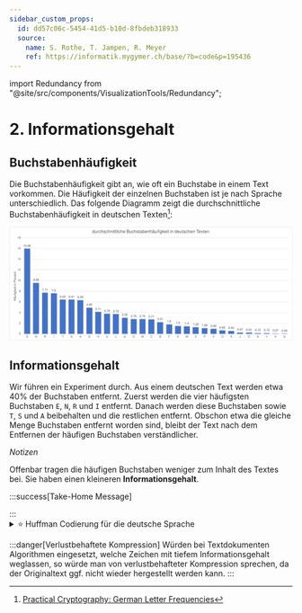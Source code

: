 ```yaml
---
sidebar_custom_props:
  id: dd57c06c-5454-41d5-b10d-8fbdeb318933
  source:
    name: S. Rothe, T. Jampen, R. Meyer
    ref: https://informatik.mygymer.ch/base/?b=code&p=195436
---
```


import Redundancy from "@site/src/components/VisualizationTools/Redundancy";

# 2. Informationsgehalt

## Buchstabenhäufigkeit

Die Buchstabenhäufigkeit gibt an, wie oft ein Buchstabe in einem Text vorkommen. Die Häufigkeit der einzelnen Buchstaben ist je nach Sprache unterschiedlich. Das folgende Diagramm zeigt die durchschnittliche Buchstabenhäufigkeit in deutschen Texten[^1]:

![](images/02-redundancy/letter-frequency-de.svg)

## Informationsgehalt

Wir führen ein Experiment durch. Aus einem deutschen Text werden etwa 40% der Buchstaben entfernt. Zuerst werden die vier häufigsten Buchstaben `E`, `N`, `R` und `I` entfernt. Danach werden diese Buchstaben sowie `T`, `S` und `A` beibehalten und die restlichen entfernt. Obschon etwa die gleiche Menge Buchstaben entfernt worden sind, bleibt der Text nach dem Entfernen der häufigen Buchstaben verständlicher.

*Notizen*
<Redundancy />

Offenbar tragen die häufigen Buchstaben weniger zum Inhalt des Textes bei. Sie haben einen kleineren **Informationsgehalt**.

:::success[Take-Home Message]

<Answer type="text" webKey="18b21da1-1e49-4d1a-a7ea-1c930205abf1" />
:::


<details>
<summary>⭐️ Huffman Codierung für die deutsche Sprache</summary>

Die durchschnittliche Buchstabenhäufigkeit in deutschen Texten kann der folgenden Tabelle entnommen werden:

<div className="slim-table">

|      |        |      |       |      |       |      |       |     |        |
| ---: | :----- | ---: | :---- | ---: | :---- | ---: | :---- | --- | ------ |
|    E | 15.99% |    A | 6.34% |    O | 2.75% |    W | 1.40% | J   | 0.27 % |
|    N | 9.59%  |    D | 4.92% |    M | 2.75% |    Z | 1.22% | Ö   | 0.24 % |
|    R | 7.71%  |    H | 4.11% |    C | 2.71% |    P | 1.06% | ß   | 0.15 % |
|    I | 7.60%  |    U | 3.76% |    B | 2.21% |    V | 0.94% | Y   | 0.13 % |
|    T | 6.43%  |    L | 3.72% |    F | 1.80% |    Ü | 0.63% | X   | 0.07 % |
|    S | 6.41%  |    G | 3.02% |    K | 1.50% |    Ä | 0.54% | Q   | 0.04 % |
</div>

Daraus ergibt sich

![Codebaum der Huffman-Codierung für deutsche Texte](images/02-redundancy/huffman-german.svg)

<div className="slim-table">

| Zeichen | Code      | Zeichen | Code        |
| ------: | :-------- | ------: | :---------- |
|  (leer) | 100       |       O | 01001       |
|       A | 0101      |       P | 1010111     |
|       B | 111000    |       Q | 11100110111 |
|       C | 01111     |       R | 1111        |
|       D | 0110      |       S | 0011        |
|       E | 110       |       T | 0010        |
|       F | 000110    |       U | 11101       |
|       G | 01000     |       V | 1110010     |
|       H | 10100     |       W | 1010100     |
|       I | 0000      |       X | 11100110110 |
|       J | 111001100 |       Y | 1110011010  |
|       K | 000111    |       Z | 1010101     |
|       L | 000100    |       Ä | 10101101    |
|       M | 01110     |       Ö | 111001110   |
|       N | 1011      |       Ü | 10101100    |
</div>
</details>

:::danger[Verlustbehaftete Kompression]
Würden bei Textdokumenten Algorithmen eingesetzt, welche Zeichen mit tiefem Informationsgehalt weglassen, so würde man von verlustbehafteter Kompression sprechen, da der Originaltext ggf. nicht wieder hergestellt werden kann. 
:::


[^1]: [Practical Cryptography: German Letter Frequencies](http://practicalcryptography.com/cryptanalysis/letter-frequencies-various-languages/german-letter-frequencies/)
